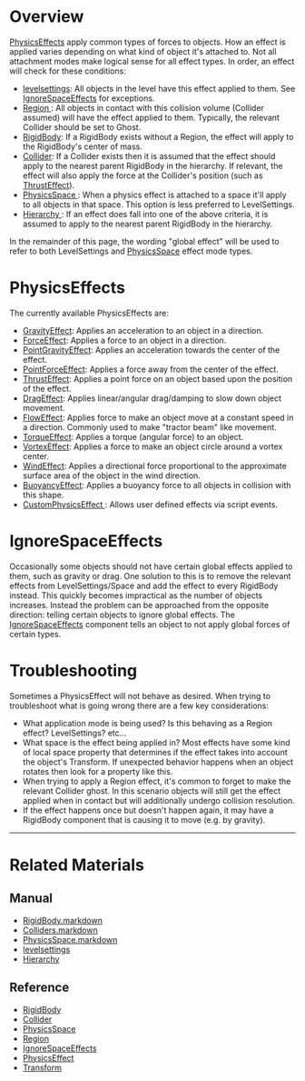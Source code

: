
 #  Overview
[ PhysicsEffects](https://github.com/ArendDanielek/ZeroDocsTest/blob/master/code_reference/class_reference/PhysicsEffect.markdown) apply common types of forces to objects. How an effect is applied varies depending on what kind of object it's attached to. Not all attachment modes make logical sense for all effect types. In order, an effect will check for these conditions:
  - [levelsettings](https://github.com/ArendDanielek/ZeroDocsTest/blob/master/zero_editor_documentation/zeromanual/architecture/objects/levelsettings.markdown): All objects in the level have this effect applied to them. See [ IgnoreSpaceEffects](https://github.com/ArendDanielek/ZeroDocsTest/blob/master/zero_editor_documentation/zeromanual/physics/physicseffectsandregions.markdown#ignorespaceeffects) for exceptions.
  - [ Region ](https://github.com/ArendDanielek/ZeroDocsTest/blob/master/code_reference/class_reference/region.markdown): All objects in contact with this collision volume (Collider assumed) will have the effect applied to them. Typically, the relevant Collider should be set to Ghost.
  - [RigidBody](https://github.com/ArendDanielek/ZeroDocsTest/blob/master/zero_editor_documentation/zeromanual/physics/RigidBody.markdown): If a RigidBody exists without a Region, the effect will apply to the RigidBody's center of mass.
  - [Collider](https://github.com/ArendDanielek/ZeroDocsTest/blob/master/zero_editor_documentation/zeromanual/physics/Colliders.markdown): If a Collider exists then it is assumed that the effect should apply to the nearest parent RigidBody in the hierarchy. If relevant, the effect will also apply the force at the Collider's position (such as [ThrustEffect](https://github.com/ArendDanielek/ZeroDocsTest/blob/master/zero_editor_documentation/zeromanual/physics/physicseffectsandregions/ThrustEffect.markdown)).
  - [ PhysicsSpace ](https://github.com/ArendDanielek/ZeroDocsTest/blob/master/zero_editor_documentation/zeromanual/physics/physicsspace.markdown): When a physics effect is attached to a space it'll apply to all objects in that space. This option is less preferred to LevelSettings.
  - [ Hierarchy ](https://github.com/ArendDanielek/ZeroDocsTest/blob/master/zero_editor_documentation/zeromanual/physics/hierarchies.markdown): If an effect does fall into one of the above criteria, it is assumed to apply to the nearest parent RigidBody in the hierarchy.

In the remainder of this page, the wording "global effect" will be used to refer to both LevelSettings and [PhysicsSpace](https://github.com/ArendDanielek/ZeroDocsTest/blob/master/zero_editor_documentation/zeromanual/physics/PhysicsSpace.markdown) effect mode types.

 #  PhysicsEffects
The currently available PhysicsEffects are:
  - [GravityEffect](https://github.com/ArendDanielek/ZeroDocsTest/blob/master/zero_editor_documentation/zeromanual/physics/physicseffectsandregions/ForceEffect.markdown): Applies an acceleration to an object in a direction.
  - [ForceEffect](https://github.com/ArendDanielek/ZeroDocsTest/blob/master/zero_editor_documentation/zeromanual/physics/physicseffectsandregions/ForceEffect.markdown): Applies a force to an object in a direction.
  - [PointGravityEffect](https://github.com/ArendDanielek/ZeroDocsTest/blob/master/zero_editor_documentation/zeromanual/physics/physicseffectsandregions/PointForceEffect.markdown): Applies an acceleration towards the center of the effect.
  - [PointForceEffect](https://github.com/ArendDanielek/ZeroDocsTest/blob/master/zero_editor_documentation/zeromanual/physics/physicseffectsandregions/PointForceEffect.markdown): Applies a force away from the center of the effect.
  - [ThrustEffect](https://github.com/ArendDanielek/ZeroDocsTest/blob/master/zero_editor_documentation/zeromanual/physics/physicseffectsandregions/ThrustEffect.markdown): Applies a point force on an object based upon the position of the effect.
  - [DragEffect](https://github.com/ArendDanielek/ZeroDocsTest/blob/master/zero_editor_documentation/zeromanual/physics/physicseffectsandregions/DragEffect.markdown): Applies linear/angular drag/damping to slow down object movement.
  - [FlowEffect](https://github.com/ArendDanielek/ZeroDocsTest/blob/master/zero_editor_documentation/zeromanual/physics/physicseffectsandregions/FlowEffect.markdown): Applies force to make an object move at a constant speed in a direction. Commonly used to make "tractor beam" like movement.
  - [TorqueEffect](https://github.com/ArendDanielek/ZeroDocsTest/blob/master/zero_editor_documentation/zeromanual/physics/physicseffectsandregions/TorqueEffect.markdown): Applies a torque (angular force) to an object.
  - [VortexEffect](https://github.com/ArendDanielek/ZeroDocsTest/blob/master/zero_editor_documentation/zeromanual/physics/physicseffectsandregions/VortexEffect.markdown): Applies a force to make an object circle around a vortex center.
  - [WindEffect](https://github.com/ArendDanielek/ZeroDocsTest/blob/master/zero_editor_documentation/zeromanual/physics/physicseffectsandregions/WindEffect.markdown): Applies a directional force proportional to the approximate surface area of the object in the wind direction.
  - [BuoyancyEffect](https://github.com/ArendDanielek/ZeroDocsTest/blob/master/zero_editor_documentation/zeromanual/physics/physicseffectsandregions/BuoyancyEffect.markdown): Applies a buoyancy force to all objects in collision with this shape.
  - [CustomPhysicsEffect ](https://github.com/ArendDanielek/ZeroDocsTest/blob/master/zero_editor_documentation/zeromanual/physics/physicseffectsandregions/CustomPhysicsEffect.markdown): Allows user defined effects via script events.
  
 #  IgnoreSpaceEffects
Occasionally some objects should not have certain global effects applied to them, such as gravity or drag. One solution to this is to remove the relevant effects from LevelSettings/Space and add the effect to every RigidBody instead. This quickly becomes impractical as the number of objects increases. Instead the problem can be approached from the opposite direction: telling certain objects to ignore global effects. The [IgnoreSpaceEffects](https://github.com/ArendDanielek/ZeroDocsTest/blob/master/code_reference/class_reference/IgnoreSpaceEffects.markdown) component tells an object to not apply global forces of certain types.

 #  Troubleshooting
Sometimes a PhysicsEffect will not behave as desired. When trying to troubleshoot what is going wrong there are a few key considerations:
  - What application mode is being used? Is this behaving as a Region effect? LevelSettings? etc...
  - What space is the effect being applied in? Most effects have some kind of local space property that determines if the effect takes into account the object's Transform. If unexpected behavior happens when an object rotates then look for a property like this.
  - When trying to apply a Region effect, it's common to forget to make the relevant Collider ghost. In this scenario objects will still get the effect applied when in contact but will additionally undergo collision resolution.
  - If the effect happens once but doesn't happen again, it may have a RigidBody component that is causing it to move (e.g. by gravity).

---
 #  Related Materials
 ##  Manual
- [RigidBody.markdown](https://github.com/ArendDanielek/ZeroDocsTest/blob/master/zero_editor_documentation/zeromanual/physics/RigidBody.markdown)
- [Colliders.markdown](https://github.com/ArendDanielek/ZeroDocsTest/blob/master/zero_editor_documentation/zeromanual/physics/Colliders.markdown)
- [PhysicsSpace.markdown](https://github.com/ArendDanielek/ZeroDocsTest/blob/master/zero_editor_documentation/zeromanual/physics/PhysicsSpace.markdown)
- [levelsettings](https://github.com/ArendDanielek/ZeroDocsTest/blob/master/zero_editor_documentation/zeromanual/architecture/objects/levelsettings.markdown)
- [ Hierarchy ](https://github.com/ArendDanielek/ZeroDocsTest/blob/master/zero_editor_documentation/zeromanual/physics/hierarchies.markdown)

 ##  Reference
- [RigidBody](https://github.com/ArendDanielek/ZeroDocsTest/blob/master/code_reference/class_reference/RigidBody.markdown)
- [Collider](https://github.com/ArendDanielek/ZeroDocsTest/blob/master/code_reference/class_reference/Collider.markdown)
- [PhysicsSpace](https://github.com/ArendDanielek/ZeroDocsTest/blob/master/code_reference/class_reference/PhysicsSpace.markdown)
- [Region](https://github.com/ArendDanielek/ZeroDocsTest/blob/master/code_reference/class_reference/Region.markdown)
- [IgnoreSpaceEffects](https://github.com/ArendDanielek/ZeroDocsTest/blob/master/code_reference/class_reference/IgnoreSpaceEffects.markdown)
- [PhysicsEffect](https://github.com/ArendDanielek/ZeroDocsTest/blob/master/code_reference/class_reference/PhysicsEffect.markdown)
- [Transform](https://github.com/ArendDanielek/ZeroDocsTest/blob/master/code_reference/class_reference/Transform.markdown)
 
  
  
  
  
  
  
  

 